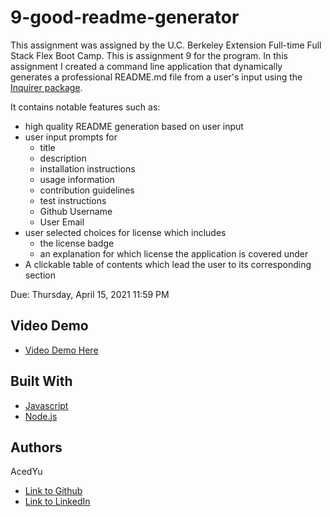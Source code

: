 # 9-good-readme-generator
This assignment was assigned by the U.C. Berkeley Extension Full-time Full Stack Flex Boot Camp.
This is assignment 9 for the program. In this assignment I created a command line application that dynamically generates a professional README.md file from a user's input using the [Inquirer package](https://www.npmjs.com/package/inquirer).

It contains notable features such as:
- high quality README generation based on user input
- user input prompts for
  - title
  - description
  - installation instructions
  - usage information
  - contribution guidelines
  - test instructions
  - Github Username
  - User Email
- user selected choices for license which includes
  - the license badge
  - an explanation for which license the application is covered under
- A clickable table of contents which lead the user to its corresponding section

Due: Thursday, April 15, 2021 11:59 PM

## Video Demo
* [Video Demo Here](https://drive.google.com/file/d/1-y-nwy8EAX31JkhBAsUzwhaw53buSR9v/view?usp=sharing)

## Built With

* [Javascript](https://developer.mozilla.org/en-US/docs/Web/JavaScript)
* [Node.js](https://nodejs.org/en/docs/)

## Authors
AcedYu
- [Link to Github](https://github.com/AcedYu)
- [Link to LinkedIn](https://www.linkedin.com/in/alex-yu-3712811b9/)